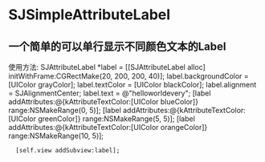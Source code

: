 SJSimpleAttributeLabel
======================

一个简单的可以单行显示不同颜色文本的Label
------------


使用方法:
      SJAttributeLabel *label = [[SJAttributeLabel alloc] initWithFrame:CGRectMake(20, 200, 200, 40)];
      label.backgroundColor = [UIColor grayColor];
      label.textColor = [UIColor blackColor];
      label.alignment = SJAlignmentCenter;
      label.text = @"helloworldevery";
      [label addAttributes:@{kAttributeTextColor:[UIColor blueColor]} range:NSMakeRange(0, 5)];
      [label addAttributes:@{kAttributeTextColor:[UIColor greenColor]} range:NSMakeRange(5, 5)];
      [label addAttributes:@{kAttributeTextColor:[UIColor orangeColor]} range:NSMakeRange(10, 5)];
      
      [self.view addSubview:label]; 
